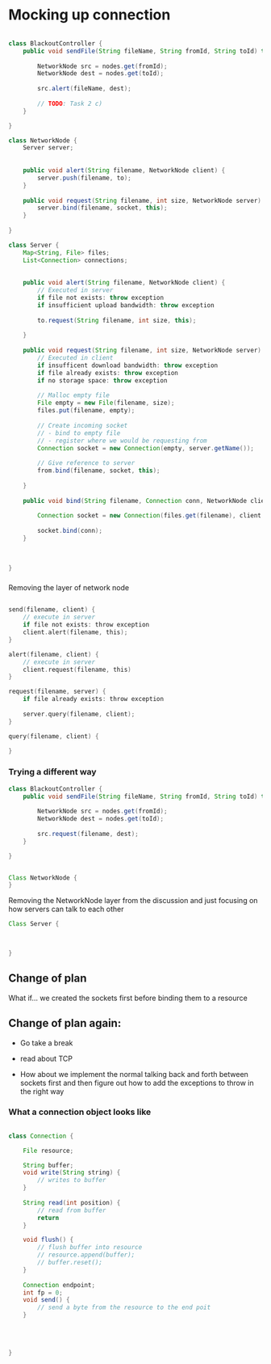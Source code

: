 # Mocking up connection 
```java

class BlackoutController {
    public void sendFile(String fileName, String fromId, String toId) throws FileTransferException {
    
        NetworkNode src = nodes.get(fromId); 
        NetworkNode dest = nodes.get(toId); 
        
        src.alert(fileName, dest); 
    
        // TODO: Task 2 c)
    }

}

class NetworkNode {
    Server server;
    
    
    public void alert(String filename, NetworkNode client) {
        server.push(filename, to); 
    }
    
    public void request(String filename, int size, NetworkNode server) {
        server.bind(filename, socket, this);
    }
    
}

class Server {
    Map<String, File> files;
    List<Connection> connections;
    
    
    public void alert(String filename, NetworkNode client) {
        // Executed in server
        if file not exists: throw exception
        if insufficient upload bandwidth: throw exception 
        
        to.request(String filename, int size, this);
        
    }
    
    public void request(String filename, int size, NetworkNode server) {
        // Executed in client 
        if insufficent download bandwidth: throw exception
        if file already exists: throw exception
        if no storage space: throw exception 
        
        // Malloc empty file 
        File empty = new File(filename, size); 
        files.put(filename, empty); 
      
        // Create incoming socket 
        // - bind to empty file
        // - register where we would be requesting from
        Connection socket = new Connection(empty, server.getName());
      
        // Give reference to server 
        from.bind(filename, socket, this);
        
    }
    
    public void bind(String filename, Connection conn, NetworkNode client) {
    
        Connection socket = new Connection(files.get(filename), client.getName()); 
        
        socket.bind(conn);        
    }
    
    

}
```

###
Removing the layer of network node
```go

send(filename, client) {
    // execute in server
    if file not exists: throw exception 
    client.alert(filename, this); 
}

alert(filename, client) {
    // execute in server 
    client.request(filename, this)
}

request(filename, server) {
    if file already exists: throw exception 
    
    server.query(filename, client);
}

query(filename, client) {
    
}

```


### Trying a different way



```java
class BlackoutController {
    public void sendFile(String fileName, String fromId, String toId) throws FileTransferException {
        
        NetworkNode src = nodes.get(fromId); 
        NetworkNode dest = nodes.get(toId);    
        
        src.request(filename, dest); 
    }

}


Class NetworkNode {
}
```
Removing the NetworkNode layer from the discussion and just focusing on how servers can talk to each other
```java
Class Server {
    


}
```


## Change of plan

What if... we created the sockets first before binding them to a resource


## Change of plan again: 
- Go take a break 
- read about TCP 

- How about we implement the normal talking back and forth between sockets first and then figure out how to add the exceptions to throw in the right way


### What a connection object looks like
```java

class Connection {

    File resource;

    String buffer; 
    void write(String string) {
        // writes to buffer
    }
    
    String read(int position) {
        // read from buffer
        return
    } 

    void flush() {
        // flush buffer into resource
        // resource.append(buffer); 
        // buffer.reset(); 
    }
    
    Connection endpoint;
    int fp = 0; 
    void send() {
        // send a byte from the resource to the end poit
    }
    
    
    
    
}



```